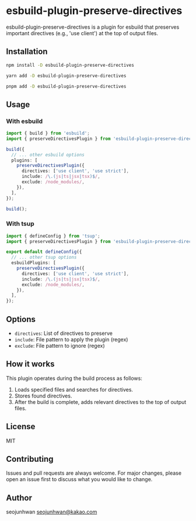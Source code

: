# esbuild-plugin-preserve-directives

esbuild-plugin-preserve-directives is a plugin for esbuild that preserves important directives (e.g., 'use client') at the top of output files.

## Installation

```bash
npm install -D esbuild-plugin-preserve-directives

yarn add -D esbuild-plugin-preserve-directives

pnpm add -D esbuild-plugin-preserve-directives
```

## Usage

### With esbuild

```typescript
import { build } from 'esbuild';
import { preserveDirectivesPlugin } from 'esbuild-plugin-preserve-directives';

build({
  // ... other esbuild options
  plugins: [
    preserveDirectivesPlugin({
      directives: ['use client', 'use strict'],
      include: /\.(js|ts|jsx|tsx)$/,
      exclude: /node_modules/,
    }),
  ],
});

build();
```

### With tsup

```typescript
import { defineConfig } from 'tsup';
import { preserveDirectivesPlugin } from 'esbuild-plugin-preserve-directives';

export default defineConfig({
  // ... other tsup options
  esbuildPlugins: [
    preserveDirectivesPlugin({
      directives: ['use client', 'use strict'],
      include: /\.(js|ts|jsx|tsx)$/,
      exclude: /node_modules/,
    }),
  ],
});
```

## Options

- `directives`: List of directives to preserve
- `include`: File pattern to apply the plugin (regex)
- `exclude`: File pattern to ignore (regex)

## How it works

This plugin operates during the build process as follows:

1. Loads specified files and searches for directives.
2. Stores found directives.
3. After the build is complete, adds relevant directives to the top of output files.

## License

MIT

## Contributing

Issues and pull requests are always welcome. For major changes, please open an issue first to discuss what you would like to change.

## Author

seojunhwan <seojunhwan@kakao.com>
